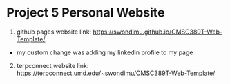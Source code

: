 # Project 5 Personal Website

1) github pages website link: https://swondimu.github.io/CMSC389T-Web-Template/
- my custom change was adding my linkedin profile to my page


2) terpconnect website link: https://terpconnect.umd.edu/~swondimu/CMSC389T-Web-Template/
